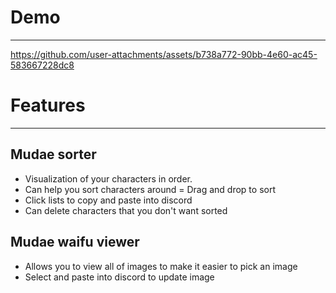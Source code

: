 # Demo
---
https://github.com/user-attachments/assets/b738a772-90bb-4e60-ac45-583667228dc8

# Features 
---
## Mudae sorter
- Visualization of your characters in order.
- Can help you sort characters around
= Drag and drop to sort
- Click lists to copy and paste into discord
- Can delete characters that you don't want sorted

## Mudae waifu viewer
- Allows you to view all of images to make it easier to pick an image
- Select and paste into discord to update image
